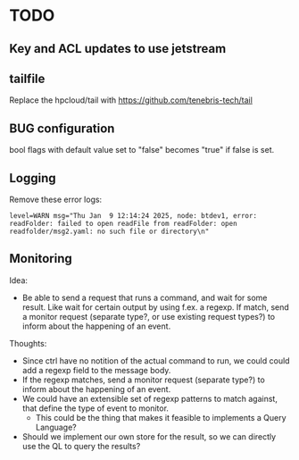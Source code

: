 # TODO

## Key and ACL updates to use jetstream

## tailfile

Replace the hpcloud/tail with <https://github.com/tenebris-tech/tail>

## BUG configuration

bool flags with default value set to "false" becomes "true" if false is set.

## Logging

Remove these error logs:

`level=WARN msg="Thu Jan  9 12:14:24 2025, node: btdev1, error: readFolder: failed to open readFile from readFolder: open readfolder/msg2.yaml: no such file or directory\n"`


## Monitoring

Idea:

- Be able to send a request that runs a command, and wait for some result. Like wait for certain output by using f.ex. a regexp. If match, send a monitor request (separate type?, or use existing request types?) to inform about the happening of an event.

Thoughts:

- Since ctrl have no notition of the actual command to run, we could could add a regexp field to the message body.
- If the regexp matches, send a monitor request (separate type?) to inform about the happening of an event.
- We could have an extensible set of regexp patterns to match against, that define the type of event to monitor.
  - This could be the thing that makes it feasible to implements a Query Language?
- Should we implement our own store for the result, so we can directly use the QL to query the results?
